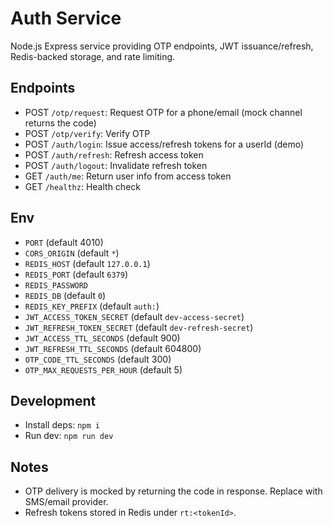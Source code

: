 # Auth Service

Node.js Express service providing OTP endpoints, JWT issuance/refresh, Redis-backed storage, and rate limiting.

## Endpoints

- POST `/otp/request`: Request OTP for a phone/email (mock channel returns the code)
- POST `/otp/verify`: Verify OTP
- POST `/auth/login`: Issue access/refresh tokens for a userId (demo)
- POST `/auth/refresh`: Refresh access token
- POST `/auth/logout`: Invalidate refresh token
- GET `/auth/me`: Return user info from access token
- GET `/healthz`: Health check

## Env

- `PORT` (default 4010)
- `CORS_ORIGIN` (default `*`)
- `REDIS_HOST` (default `127.0.0.1`)
- `REDIS_PORT` (default `6379`)
- `REDIS_PASSWORD`
- `REDIS_DB` (default `0`)
- `REDIS_KEY_PREFIX` (default `auth:`)
- `JWT_ACCESS_TOKEN_SECRET` (default `dev-access-secret`)
- `JWT_REFRESH_TOKEN_SECRET` (default `dev-refresh-secret`)
- `JWT_ACCESS_TTL_SECONDS` (default 900)
- `JWT_REFRESH_TTL_SECONDS` (default 604800)
- `OTP_CODE_TTL_SECONDS` (default 300)
- `OTP_MAX_REQUESTS_PER_HOUR` (default 5)

## Development

- Install deps: `npm i`
- Run dev: `npm run dev`

## Notes

- OTP delivery is mocked by returning the code in response. Replace with SMS/email provider.
- Refresh tokens stored in Redis under `rt:<tokenId>`.

